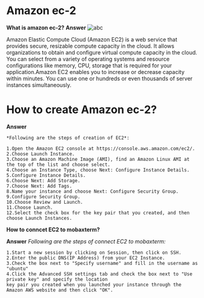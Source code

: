 
# Amazon ec-2
**What is amazon ec-2?**
**Answer**
![abc](https://i.ytimg.com/vi/OLfmqcYnhUM/maxresdefault.jpg)

Amazon Elastic Compute Cloud (Amazon EC2) is a web service that provides secure, resizable compute capacity in the cloud.
It allows organizations to obtain and configure virtual compute capacity in the cloud. You can select from a variety of 
operating systems and resource configurations like memory, CPU, storage that is required for your application.Amazon
EC2 enables you to increase or decrease capacity within minutes. You can use one or hundreds or even thousands of server
instances simultaneously.

# **How to create Amazon ec-2?**

**Answer**

	*Following are the steps of creation of EC2*:
  
	1.Open the Amazon EC2 console at https://console.aws.amazon.com/ec2/.
	2.Choose Launch Instance.
	3.Choose an Amazon Machine Image (AMI), find an Amazon Linux AMI at the top of the list and choose select.
	4.Choose an Instance Type, choose Next: Configure Instance Details.
	5.Configure Instance Details.
	6.Choose Next: Add Storage.
	7.Choose Next: Add Tags.
	8.Name your instance and choose Next: Configure Security Group.
	9.Configure Security Group.
	10.Choose Review and Launch.
	11.Choose Launch.
	12.Select the check box for the key pair that you created, and then choose Launch Instances.


**How to conncet EC2 to mobaxterm?**

**Answer**
	*Following are the steps of connect EC2 to mobaxterm:*

	1.Start a new session by clicking on Session, then click on SSH.
	2.Enter the public DNS(IP Address) from your EC2 Instance.
	3.Check the box next to "Specify username" and fill in the username as "ubuntu"
	4.Click the Advanced SSH settings tab and check the box next to "Use private key" and specify the location
    key pair you created when you launched your instance through the Amazon AWS website and then click "OK".

